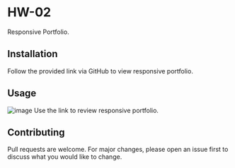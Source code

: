 # HW-02
Responsive Portfolio. 

## Installation 
Follow the provided link via GitHub to view responsive portfolio.

## Usage
![image](https://user-images.githubusercontent.com/63982568/84958303-b8df3000-b0c2-11ea-833c-718c0775d9f1.png)
Use the link to review responsive portfolio.

## Contributing 
Pull requests are welcome. For major changes, please open an issue first to discuss what you would like to change.
